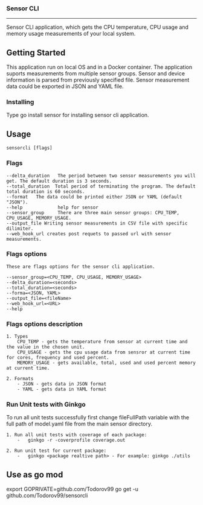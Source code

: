 ### Sensor CLI

---

 Sensor CLI application, which gets the CPU temperature, CPU usage and memory usage measurements of your local system.

## Getting Started

This application run on local OS and in a Docker container.
The application suports measurements from multiple sensor groups.
Sensor and device information is parsed from previously specified file. 
Sensor measurement data could be exported in JSON and YAML file.

### Installing

Type go install sensor for installing sensor cli application.

## Usage
    sensorcli [flags]

### Flags

    --delta_duration   The period between two sensor measurements you will get. The default duration is 3 seconds.
    --total_duration  Total period of terminating the program. The default total duration is 60 seconds.
    --format   The data could be printed either JSON or YAML (default "JSON").
    --help             help for sensor
    --sensor_group     There are three main sensor groups: CPU_TEMP, CPU_USAGE, MEMORY_USAGE.
    --output_file Writing sensor measurements in CSV file with specific dilimiter.
    --web_hook_url creates post requets to passed url with sensor measurements.

### Flags options

    These are flags options for the sensor cli application. 

    --sensor_group=<CPU_TEMP, CPU_USAGE, MEMORY_USAGE>
    --delta_duration=<seconds>
    --total_duration=<seconds>
    --forma=<JSON, YAML>
    --output_file=<fileName>
    --web_hook_url=<URL>
    --help


### Flags options description

    1. Types
        CPU_TEMP - gets the temperature from sensor at current time and the value in the chosen unit.
        CPU_USAGE - gets the cpu usage data from sensror at current time for cores, frequency and used percent.
        MEMORY_USAGE - gets available, total, used and used percent memory at current time.

    2. Formats
        - JSON - gets data in JSON format
        - YAML - gets data in YAML format

### Run Unit tests with Ginkgo

To run all unit tests successfully first change fileFullPath variable with the full path of model.yaml file from the main sensor directory.

    1. Run all unit tests with coverage of each package:
        -   ginkgo -r -coverprofile coverage.out
        
    2. Run unit test for current package:
        -   ginkgo <package realtive path> - For example: ginkgo ./utils

## Use as go mod

export GOPRIVATE=github.com/Todorov99
go get -u github.com/Todorov99/sensorcli
